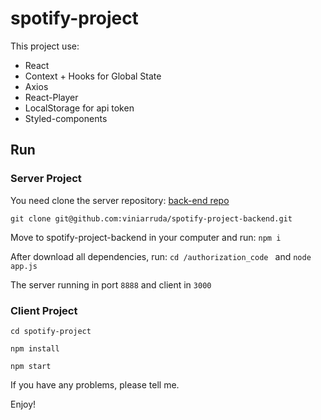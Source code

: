 # spotify-project


This project use:

- React
- Context + Hooks for Global State
- Axios
- React-Player
- LocalStorage for api token
- Styled-components



## Run

### Server Project

You need clone the server repository: [back-end repo](https://github.com/viniarruda/spotify-project-backend)

```git clone git@github.com:viniarruda/spotify-project-backend.git```

Move to spotify-project-backend in your computer and run: ```npm i```

After download all dependencies, run: ```cd /authorization_code ``` and ```node app.js```

The server running in port ````8888```` and client in ```3000```


### Client Project

```cd spotify-project```

```npm install```

```npm start```


If you have any problems, please tell me.

Enjoy!


